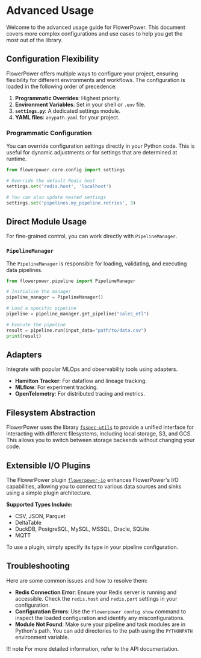 # Advanced Usage

Welcome to the advanced usage guide for FlowerPower. This document covers more complex configurations and use cases to help you get the most out of the library.

## Configuration Flexibility

FlowerPower offers multiple ways to configure your project, ensuring flexibility for different environments and workflows. The configuration is loaded in the following order of precedence:

1.  **Programmatic Overrides**: Highest priority.
2.  **Environment Variables**: Set in your shell or `.env` file.
3.  **`settings.py`**: A dedicated settings module.
4.  **YAML files**: `anypath.yaml` for your project.

### Programmatic Configuration

You can override configuration settings directly in your Python code. This is useful for dynamic adjustments or for settings that are determined at runtime.

```python
from flowerpower.core.config import settings

# Override the default Redis host
settings.set('redis.host', 'localhost')

# You can also update nested settings
settings.set('pipelines.my_pipeline.retries', 3)
```

## Direct Module Usage

For fine-grained control, you can work directly with `PipelineManager`.

### `PipelineManager`

The `PipelineManager` is responsible for loading, validating, and executing data pipelines.

```python
from flowerpower.pipeline import PipelineManager

# Initialize the manager
pipeline_manager = PipelineManager()

# Load a specific pipeline
pipeline = pipeline_manager.get_pipeline("sales_etl")

# Execute the pipeline
result = pipeline.run(input_data="path/to/data.csv")
print(result)
```

## Adapters

Integrate with popular MLOps and observability tools using adapters.

*   **Hamilton Tracker**: For dataflow and lineage tracking.
*   **MLflow**: For experiment tracking.
*   **OpenTelemetry**: For distributed tracing and metrics.

## Filesystem Abstraction

FlowerPower uses the library [`fsspec-utils`](https://legout.github.io/fsspec-utils) to provide a unified interface for interacting with different filesystems, including local storage, S3, and GCS. This allows you to switch between storage backends without changing your code.

## Extensible I/O Plugins

The FlowerPower plugin [`flowerpower-io`](https://legout.github.io/flowerpower-io) enhances FlowerPower's I/O capabilities, allowing you to connect to various data sources and sinks using a simple plugin architecture.

**Supported Types Include:**

*   CSV, JSON, Parquet
*   DeltaTable
*   DuckDB, PostgreSQL, MySQL, MSSQL, Oracle, SQLite
*   MQTT

To use a plugin, simply specify its type in your pipeline configuration.


## Troubleshooting

Here are some common issues and how to resolve them:

*   **Redis Connection Error**: Ensure your Redis server is running and accessible. Check the `redis.host` and `redis.port` settings in your configuration.
*   **Configuration Errors**: Use the `flowerpower config show` command to inspect the loaded configuration and identify any misconfigurations.
*   **Module Not Found**: Make sure your pipeline and task modules are in Python's path. You can add directories to the path using the `PYTHONPATH` environment variable.

!!! note
    For more detailed information, refer to the API documentation.